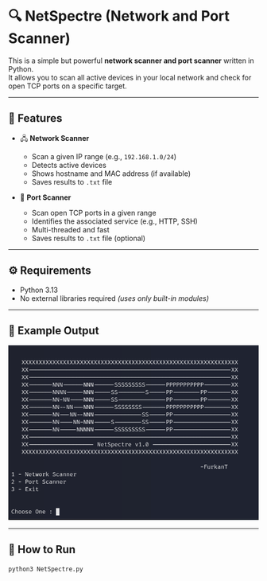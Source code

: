 # 🔍 NetSpectre (Network and Port Scanner)

This is a simple but powerful **network scanner and port scanner** written in Python.  
It allows you to scan all active devices in your local network and check for open TCP ports on a specific target.

---

## 📌 Features

- 🖧 **Network Scanner**
  - Scan a given IP range (e.g., `192.168.1.0/24`)
  - Detects active devices
  - Shows hostname and MAC address (if available)
  - Saves results to `.txt` file

- 🚪 **Port Scanner**
  - Scan open TCP ports in a given range
  - Identifies the associated service (e.g., HTTP, SSH)
  - Multi-threaded and fast
  - Saves results to `.txt` file (optional)

---

## ⚙️ Requirements

- Python 3.13
- No external libraries required *(uses only built-in modules)*

---
## 📸 Example Output

![screenshot](images/Screenshot.png)

---

## 🚀 How to Run

```bash
python3 NetSpectre.py


